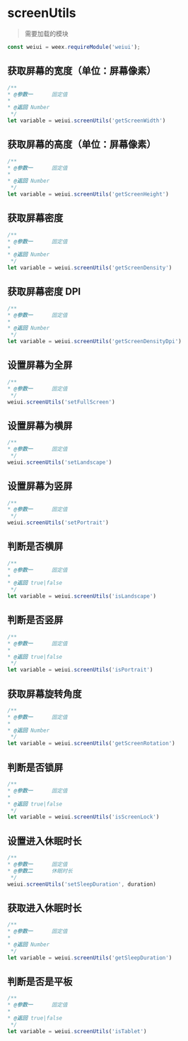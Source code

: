 # screenUtils

> 需要加载的模块

```js
const weiui = weex.requireModule('weiui');
```

## 获取屏幕的宽度（单位：屏幕像素）
```js
/**
* @参数一      固定值
* 
* @返回 Number
 */
let variable = weiui.screenUtils('getScreenWidth')
```

## 获取屏幕的高度（单位：屏幕像素）
```js
/**
* @参数一      固定值
* 
* @返回 Number
 */
let variable = weiui.screenUtils('getScreenHeight')
```

## 获取屏幕密度
```js
/**
* @参数一      固定值
* 
* @返回 Number
 */
let variable = weiui.screenUtils('getScreenDensity')
```

## 获取屏幕密度 DPI
```js
/**
* @参数一      固定值
* 
* @返回 Number
 */
let variable = weiui.screenUtils('getScreenDensityDpi')
```

## 设置屏幕为全屏
```js
/**
* @参数一      固定值
 */
weiui.screenUtils('setFullScreen')
```

## 设置屏幕为横屏
```js
/**
* @参数一      固定值
 */
weiui.screenUtils('setLandscape')
```

## 设置屏幕为竖屏
```js
/**
* @参数一      固定值
 */
weiui.screenUtils('setPortrait')
```

## 判断是否横屏
```js
/**
* @参数一      固定值
* 
* @返回 true|false
 */
let variable = weiui.screenUtils('isLandscape')
```

## 判断是否竖屏
```js
/**
* @参数一      固定值
* 
* @返回 true|false
 */
let variable = weiui.screenUtils('isPortrait')
```

## 获取屏幕旋转角度
```js
/**
* @参数一      固定值
* 
* @返回 Number
 */
let variable = weiui.screenUtils('getScreenRotation')
```

## 判断是否锁屏
```js
/**
* @参数一      固定值
* 
* @返回 true|false
 */
let variable = weiui.screenUtils('isScreenLock')
```

## 设置进入休眠时长
```js
/**
* @参数一      固定值
* @参数二      休眠时长
 */
weiui.screenUtils('setSleepDuration', duration)
```

## 获取进入休眠时长
```js
/**
* @参数一      固定值
* 
* @返回 Number
 */
let variable = weiui.screenUtils('getSleepDuration')
```

## 判断是否是平板
```js
/**
* @参数一      固定值
* 
* @返回 true|false
 */
let variable = weiui.screenUtils('isTablet')
```

